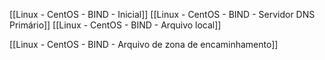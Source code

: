 
[[Linux - CentOS - BIND - Inicial]]
[[Linux - CentOS - BIND - Servidor DNS Primário]]
[[Linux - CentOS - BIND - Arquivo local]]

[[Linux - CentOS - BIND - Arquivo de zona de encaminhamento]]